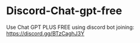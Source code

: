 # Discord-Chat-gpt-free
Use Chat GPT PLUS FREE using discord bot joining: https://discord.gg/BTzCaghJ3Y







                                                                                                                                